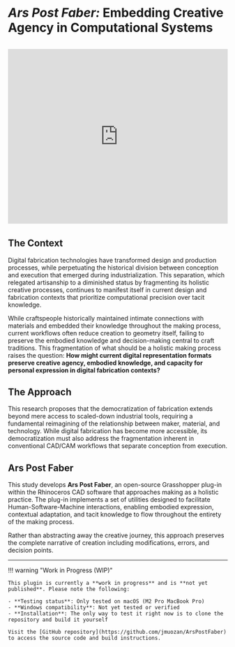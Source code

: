 # *Ars Post Faber:* Embedding Creative Agency in Computational Systems

<div style="margin: 2rem 0;">
<iframe width="100%" height="400" src="https://www.youtube.com/embed/bemBXack86k?si=P1QFklUE0nVL-FgE" title="YouTube video player" frameborder="0" allow="accelerometer; autoplay; clipboard-write; encrypted-media; gyroscope; picture-in-picture; web-share" referrerpolicy="strict-origin-when-cross-origin" allowfullscreen style="max-width: 100%;"></iframe>
</div>

## The Context

Digital fabrication technologies have transformed design and production processes, while perpetuating the historical division between conception and execution that emerged during industrialization. This separation, which relegated artisanship to a diminished status by fragmenting its holistic creative processes, continues to manifest itself in current design and fabrication contexts that prioritize computational precision over tacit knowledge.

While craftspeople historically maintained intimate connections with materials and embedded their knowledge throughout the making process, current workflows often reduce creation to geometry itself, failing to preserve the embodied knowledge and decision-making central to craft traditions. This fragmentation of what should be a holistic making process raises the question: **How might current digital representation formats preserve creative agency, embodied knowledge, and capacity for personal expression in digital fabrication contexts?**

## The Approach

This research proposes that the democratization of fabrication extends beyond mere access to scaled-down industrial tools, requiring a fundamental reimagining of the relationship between maker, material, and technology. While digital fabrication has become more accessible, its democratization must also address the fragmentation inherent in conventional CAD/CAM workflows that separate conception from execution.

## Ars Post Faber

This study develops **Ars Post Faber**, an open-source Grasshopper plug-in within the Rhinoceros CAD software that approaches making as a holistic practice. The plug-in implements a set of utilities designed to facilitate Human-Software-Machine interactions, enabling embodied expression, contextual adaptation, and tacit knowledge to flow throughout the entirety of the making process.

Rather than abstracting away the creative journey, this approach preserves the complete narrative of creation including modifications, errors, and decision points.

---

!!! warning "Work in Progress (WIP)"

    This plugin is currently a **work in progress** and is **not yet published**. Please note the following:
    
    - **Testing status**: Only tested on macOS (M2 Pro MacBook Pro)
    - **Windows compatibility**: Not yet tested or verified
    - **Installation**: The only way to test it right now is to clone the repository and build it yourself
    
    Visit the [GitHub repository](https://github.com/jmuozan/ArsPostFaber) to access the source code and build instructions.